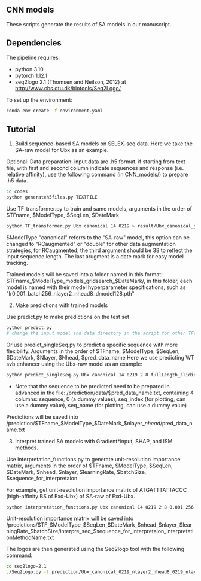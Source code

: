 ## CNN models

These scripts generate the results of SA models in our manuscript. 

## Dependencies

The pipeline requires:

* python 3.10
* pytorch 1.12.1
* seq2logo 2.1 (Thomsen and Neilson, 2012) at http://www.cbs.dtu.dk/biotools/Seq2Logo/

To set up the environment:
```sh
conda env create -f environment.yaml
```

## Tutorial

1. Build sequence-based SA models on SELEX-seq data. Here we take the SA-raw model for Ubx as an example. 

Optional: Data preparation: input data are .h5 format. if starting from text file, with first and second column indicate sequences and response (i.e. relative affinity), use the following command (in CNN_models/) to prepare .h5 data. 
```sh
cd codes
python generateh5files.py TEXTFILE
```
Use TF_transformer.py to train and same models, arguments in the order of $TFname, $ModelType, $SeqLen, $DateMark
```sh
python TF_transformer.py Ubx canonical 14 0219 > result/Ubx_canonical_gridsearch_0219.txt
```
$ModelType "canonical" referrs to the "SA-raw" model, this option can be changed to "RCaugmented" or "double" for other data augmentation strategies, for RCaugmented, the third argument should be 38 to reflect the input sequence length. The last arugment is a date mark for easy model tracking.

Trained models will be saved into a folder named in this format: $TFname_$ModelType_models_gridsearch_$DateMark/, in this folder, each model is named with their model hyperparameter specifications, such as "lr0.001_batch256_nlayer2_nhead8_dmodel128.pth"


2. Make predictions with trained models

Use predict.py to make predictions on the test set
```sh
python predict.py
# change the input model and data directory in the script for other TFs
```
Or use predict_singleSeq.py to predict a specific sequence with more flexibility. Arguments in the order of $TFname, $ModelType, $SeqLen, $DateMark, $Nlayer, $Nhead, $pred_data_name
Here we use predicting WT svb enhancer using the Ubx-raw model as an example:
```sh
python predict_singleSeq.py Ubx canonical 14 0219 2 8 fullLength_slidingWindow_WT
```
* Note that the sequence to be predicted need to be prepared in advanced in the file: /prediction/data/$pred_data_name.txt, containing 4 columns: sequence, 0 (a dummy values), seq_index (for plotting, can use a dummy value), seq_name (for plotting, can use a dummy value)

Predictions will be saved into /prediction/$TFname_$ModelType_$DateMark_$nlayer_$nhead/$pred_data_name.txt


3. Interpret trained SA models with Gradient*input, SHAP, and ISM methods.

Use interpretation_functions.py to generate unit-resolution importance matrix, arguments in the order of $TFname, $ModelType, $SeqLen, $DateMark, $nhead, $nlayer, $learningRate, $batchSize, $sequence_for_interpretaion

For example, get unit-resolution importance matrix of ATGATTTATTACCC (high-affinity BS of Exd-Ubx) of SA-raw of Exd-Ubx.
```sh
python interpretation_functions.py Ubx canonical 14 0219 2 8 0.001 256 AATGATTAATTGCT
```
Unit-resolution importance matrix will be saved into /predictions/$TF_$ModelType_$SeqLen_$DateMark_$nhead_$nlayer_$learningRate_$batchSize/interpre_seq_$sequence_for_interpretaion_interpretationMethodName.txt

The logos are then generated using the Seq2logo tool with the following command:
```sh
cd seq2logo-2.1
./Seq2Logo.py -f prediction/Ubx_canonical_0219_nlayer2_nhead8_0219_nlayer2_nhead8_lr0.001_batch256/interpret_seq_AATGATTAATTGCT_ISM.txt -o AATGATTAATTGCT_ISM -I 5 --colors 'FF0000:T,0000FF:C,FFA500:G,32CD32:A' -H 'xaxis,fineprint,ends'
```

